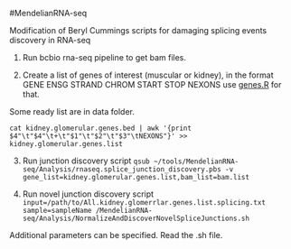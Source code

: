 #MendelianRNA-seq

Modification of Beryl Cummings scripts for damaging splicing events discovery in RNA-seq

1. Run bcbio rna-seq pipeline to get bam files.

2. Create a list of genes of interest (muscular or kidney), in the format
GENE	ENSG	STRAND	CHROM	START	STOP	NEXONS
use [genes.R](https://github.com/naumenko-sa/bioscripts/blob/master/genes.R) for that.

Some ready list are in data folder.

```cat kidney.glomerular.genes.bed | awk '{print $4"\t"$4"\t+\t"$1"\t"$2"\t"$3"\tNEXONS"}' >> kidney.glomerular.genes.list```

3. Run junction discovery script
```qsub ~/tools/MendelianRNA-seq/Analysis/rnaseq.splice_junction_discovery.pbs -v gene_list=kidney.glomerular.genes.list,bam_list=bam.list```

4. Run novel junction discovery script
```input=/path/to/All.kidney.glomerrlar.genes.list.splicing.txt sample=sampleName /MendelianRNA-seq/Analysis/NormalizeAndDiscoverNovelSpliceJunctions.sh```

Additional parameters can be specified. Read the .sh file.
